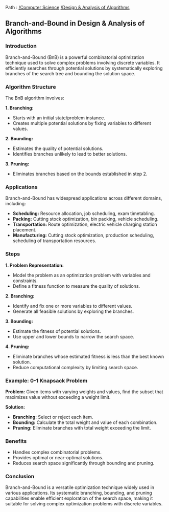 Path : [/Computer Science](../../index.md) [/Design & Analysis of Algorithms](../index.md)
## Branch-and-Bound in Design & Analysis of Algorithms

### Introduction

Branch-and-Bound (BnB) is a powerful combinatorial optimization technique used to solve complex problems involving discrete variables. It efficiently searches through potential solutions by systematically exploring branches of the search tree and bounding the solution space.


### Algorithm Structure

The BnB algorithm involves:

**1. Branching:**
- Starts with an initial state/problem instance.
- Creates multiple potential solutions by fixing variables to different values.

**2. Bounding:**
- Estimates the quality of potential solutions.
- Identifies branches unlikely to lead to better solutions.

**3. Pruning:**
- Eliminates branches based on the bounds established in step 2.


### Applications

Branch-and-Bound has widespread applications across different domains, including:

* **Scheduling:** Resource allocation, job scheduling, exam timetabling.
* **Packing:** Cutting stock optimization, bin packing, vehicle scheduling.
* **Transportation:** Route optimization, electric vehicle charging station placement.
* **Manufacturing:** Cutting stock optimization, production scheduling, scheduling of transportation resources.


### Steps

**1. Problem Representation:**
- Model the problem as an optimization problem with variables and constraints.
- Define a fitness function to measure the quality of solutions.

**2. Branching:**
- Identify and fix one or more variables to different values.
- Generate all feasible solutions by exploring the branches.


**3. Bounding:**
- Estimate the fitness of potential solutions.
- Use upper and lower bounds to narrow the search space.

**4. Pruning:**
- Eliminate branches whose estimated fitness is less than the best known solution.
- Reduce computational complexity by limiting search space.


### Example: 0-1 Knapsack Problem

**Problem:** Given items with varying weights and values, find the subset that maximizes value without exceeding a weight limit.


**Solution:**
- **Branching:** Select or reject each item.
- **Bounding:** Calculate the total weight and value of each combination.
- **Pruning:** Eliminate branches with total weight exceeding the limit.


### Benefits

- Handles complex combinatorial problems.
- Provides optimal or near-optimal solutions.
- Reduces search space significantly through bounding and pruning.


### Conclusion

Branch-and-Bound is a versatile optimization technique widely used in various applications. Its systematic branching, bounding, and pruning capabilities enable efficient exploration of the search space, making it suitable for solving complex optimization problems with discrete variables.
